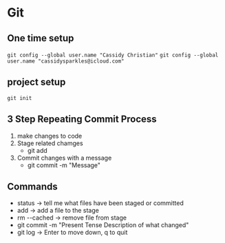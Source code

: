 # Git

## One time setup

`git config --global user.name "Cassidy Christian"`
`git config --global user.name "cassidysparkles@icloud.com"`

## project setup
`git init` 

## 3 Step Repeating Commit Process
1. make changes to code
2. Stage related chamges 
    * git add
3. Commit changes with a message 
    * git commit -m "Message"

## Commands

* status -> tell me what files have been staged or committed
* add -> add a file to the stage 
* rm --cached -> remove file from stage 
* git commit -m "Present Tense Description of what changed"
* git log -> Enter to move down, q to quit